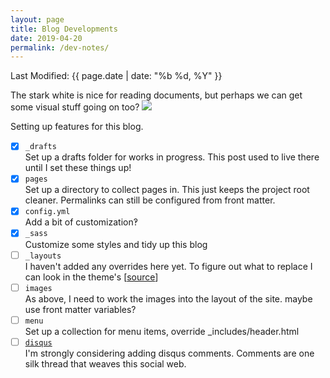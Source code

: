 ```yaml
---
layout: page
title: Blog Developments
date: 2019-04-20
permalink: /dev-notes/
---
```

Last Modified: {{ page.date | date: "%b %d, %Y" }}

The stark white is nice for reading documents, but perhaps we can get some visual stuff going on too?
![](https://images.unsplash.com/photo-1516780508808-137eba9e614e?ixlib=rb-1.2.1&ixid=eyJhcHBfaWQiOjEyMDd9&auto=format&fit=crop&w=1029&q=80)

Setting up features for this blog.

- [x] `_drafts`  
Set up a drafts folder for works in progress. This post used to live there until I set these things up!
- [x] `pages`  
Set up a directory to collect pages in. This just keeps the project root cleaner. Permalinks can still be configured from front matter.
- [x] `config.yml`  
Add a bit of customization&#8253;
- [x] `_sass`  
Customize some styles and tidy up this blog
- [ ] `_layouts`  
I haven't added any overrides here yet. To figure out what to replace I can look in the theme's [[source](https://github.com/jekyll/minima/)] 
- [ ] `images`  
As above, I need to work the images into the layout of the site. maybe use front matter variables?
- [ ] `menu`  
Set up a collection for menu items, override _includes/header.html  
- [ ] [`disqus`](https://disqus.com/admin/install/platforms/jekyll/)  
I'm strongly considering adding disqus comments. Comments are one silk thread that weaves this social web.
